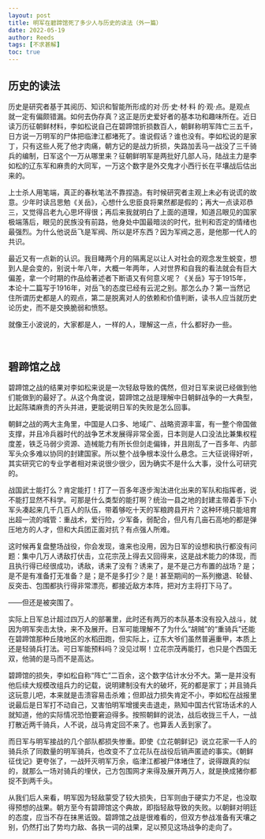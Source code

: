 ```yaml
---
layout: post
title: 明军在碧蹄馆死了多少人与历史的读法（外一篇）
date: 2022-05-19
author: Reeds
tags: [不求甚解]
toc: true
---
```


## 历史的读法

历史是研究者基于其阅历、知识和智能所形成的对·历·史·材·料 的·观·点。是观点就一定有偏颇错漏。如何去伪存真？这正是历史爱好者的基本功和趣味所在。近日读万历征朝鲜材料，李如松说自己在碧蹄馆折损数百人，朝鲜称明军阵亡三五千，日方说一万明军的尸体把临津江都堵死了。谁说假话？谁也没有。李如松说的是家丁，只有这些人死了他才肉痛，朝方记的是战力折损，失路加丢马一战没了三千骑兵的编制，日军这个一万从哪里来？征朝鲜明军是两批好几部人马，陆战主力是李如松的辽东军和麻贵的大同军，一万这个数字是外交鬼才小西行长在平壤战后估出来的。

上士杀人用笔端，真正的春秋笔法不靠捏造。有时候研究者主观上未必有说谎的故意。少年时读吕思勉《关岳》，心想什么忠臣良将果然都是假的；再大一点读邓恭三，又觉得吕老九心思坏得很；再后来我就明白了上面的道理，知道吕眼见的国家极端落后，眼见的民族没有前路，他身处中国最暗淡的时代，批判和否定的情绪也最强烈。为什么他说岳飞是军阀、所以是坏东西？因为军阀之恶，是他那一代人的共识。

最近又有一点新的认识。我目睹两个月的隔离足以让人对社会的观念发生蜕变，想到人是会变的，别说十年八年，大概一年两年，人对世界和自我的看法就会有巨大偏差，拿一个时期的作品给著述者下断语又有何意义呢？《关岳》写于1915年，本论十二篇写于1916年，对岳飞的态度已经有云泥之别。那怎么办？第一当然记住所谓历史都是人的观点，第二是脱离对人的依赖和价值判断，读书人应当就历史论历史，而不是交换脆弱和愤怒。

就像王小波说的，大家都是人，一样的人，理解这一点，什么都好办一些。

<br>

## 碧蹄馆之战

碧蹄馆之战的结果对李如松来说是一次轻敌导致的偶然，但对日军来说已经做到他们能做到的最好了。从这个角度说，碧蹄馆之战是理解中日朝鲜战争的一大典型，比起陈璘麻贵的齐头并进，更能说明日军的失败是怎么回事。

朝鲜之战的两大主角里，中国是人口多、地域广、战略资源丰富，有一整个帝国做支撑，并且冷兵器时代的战争艺术发展得非常全面，日本则是人口没法比兼集权程度差，铁乏马弱少资源、造械能力有所长但剑走偏锋，并且刚乱了一百多年、内部军头众多难以协同的封建国家。所以整个战争根本没什么悬念。三大征说得好听，其实研究它的专业学者相对来说很少很少，因为确实不是什么大事，没什么可研究的。

战国武士能打么？肯定能打！打了一百多年逐步淘汰进化出来的军队和指挥者，说不能打显然不科学。可那是什么类型的能打啊？统治一县之地的封建主带着手下小军头凑起来几千几百人的队伍，带着够吃十天的军粮跨县开片？这种环境只能培育出超一流的城管：重战术，爱行险，少军备，弱配合，但凡有几亩石高地的都是弹压地方的人才，但和大兵团正面对抗？有点强人所难。

这时候再复盘整场战役，你会发现，谁来也没用，因为日军的设想和执行都没有问题：集中几万人诱敌打伏击，立花宗茂上得去又回得来，这是战术能力的体现，而且执行得已经很成功，诱敌，诱来了没有？诱来了，是不是己方布置的战场？是；是不是有准备打无准备？是；是不是多打少？是！甚至期间的一系列撤退、轮替、反突击、包围都执行得非常漂亮，都接近敌方本阵，把对方主将打下马了。

——但还是被突围了。

实际上日军总计超过四万人的部署里，此时还有两万的本队基本没有投入战斗，就因为明军突击太快，来不及展开。日军可能理解不了为什么“胡贼”的“重骑兵”还能在碧蹄馆那种丘陵地区的水稻田跑，但实际上，辽东大爷们虽然普遍重甲，本质上还是轻骑兵打法。可日军能预料吗？没见过啊！立花宗茂再能打，也只是个西国无双，他骑的是马而不是高达。

碧蹄馆的损失，李如松自称“阵亡”二百余，这个数字估计水分不大。第一是并没有他后续大规模改组兵力的记载，说明建制没有大的破坏，死的都是家丁；并且骑兵这玩意儿吧，本来就是击溃容易击杀难；但即战力损失肯定不小，李如松在战报里说最后是日军打不动自己，又害怕明军增援夹击退走，熟知中国古代官场话术的人就知道，他的实际情况恐怕要窘迫得多。按照朝鲜的说法，战后收拢三千人，一战打散近两千骑兵，人不说，战马肯定回不来了。也算丢人丢到家了。

而日军与明军接战的几个部队都损失惨重。即使《立花朝鲜记》说立花家一千人的骑兵杀了同数量的明军骑兵，也改变不了立花队在战役后销声匿迹的事实。《朝鲜征伐记》更夸张了，一战歼灭明军万余，临津江都被尸体堵住了，说得跟真的似的，就那么一场对骑兵的埋伏，己方包围网才来得及展开两万人，就是换成猪你都捉不到两千头。

从我们后人来看，明军因为轻敌蒙受了较大损失，日军则由于硬实力不足，也没取得预想的战果。朝方至今有碧蹄馆这个典故，即指轻敌导致的失败。以朝鲜对明廷的态度，应当不存在抹黑诋毁。碧蹄馆之战是很难看的，但双方参战准备有天壤之别，仍然打出了势均力敌、各执一词的战果，足以预见这场战争的走向了。